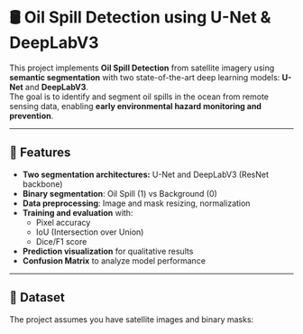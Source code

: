 # 🛢️ Oil Spill Detection using U-Net & DeepLabV3

This project implements **Oil Spill Detection** from satellite imagery using **semantic segmentation** with two state-of-the-art deep learning models: **U-Net** and **DeepLabV3**.  
The goal is to identify and segment oil spills in the ocean from remote sensing data, enabling **early environmental hazard monitoring and prevention**.

---

## 📌 Features
- **Two segmentation architectures:** U-Net and DeepLabV3 (ResNet backbone)
- **Binary segmentation**: Oil Spill (1) vs Background (0)
- **Data preprocessing**: Image and mask resizing, normalization
- **Training and evaluation** with:
  - Pixel accuracy
  - IoU (Intersection over Union)
  - Dice/F1 score
- **Prediction visualization** for qualitative results
- **Confusion Matrix** to analyze model performance

---

## 📂 Dataset
The project assumes you have satellite images and binary masks:
